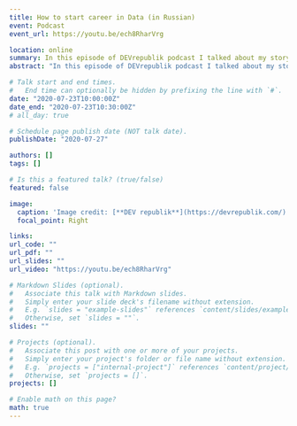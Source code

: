 ```yaml
---
title: How to start career in Data (in Russian)
event: Podcast
event_url: https://youtu.be/ech8RharVrg

location: online
summary: In this episode of DEVrepublik podcast I talked about my story how I got into Data Science field (spoiler, electronic engineering-fitness-marketing-data) and discussed what main skills are needed for a fresh data enthusiast.
abstract: "In this episode of DEVrepublik podcast I talked about my story how I got into Data Science field (spoiler, electronic engineering-fitness-marketing-data) and discussed what main skills are needed for a fresh data enthusiast."

# Talk start and end times.
#   End time can optionally be hidden by prefixing the line with `#`.
date: "2020-07-23T10:00:00Z"
date_end: "2020-07-23T10:30:00Z"
# all_day: true

# Schedule page publish date (NOT talk date).
publishDate: "2020-07-27"

authors: []
tags: []

# Is this a featured talk? (true/false)
featured: false

image:
  caption: 'Image credit: [**DEV republik**](https://devrepublik.com/)'
  focal_point: Right

links:
url_code: ""
url_pdf: ""
url_slides: ""
url_video: "https://youtu.be/ech8RharVrg"

# Markdown Slides (optional).
#   Associate this talk with Markdown slides.
#   Simply enter your slide deck's filename without extension.
#   E.g. `slides = "example-slides"` references `content/slides/example-slides.md`.
#   Otherwise, set `slides = ""`.
slides: ""

# Projects (optional).
#   Associate this post with one or more of your projects.
#   Simply enter your project's folder or file name without extension.
#   E.g. `projects = ["internal-project"]` references `content/project/deep-learning/index.md`.
#   Otherwise, set `projects = []`.
projects: []

# Enable math on this page?
math: true
---
```

